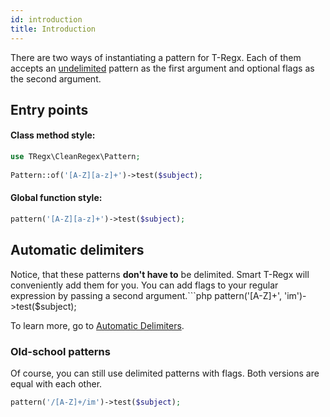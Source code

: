 ```yaml
---
id: introduction
title: Introduction
---
```


There are two ways of instantiating a pattern for T-Regx. Each of them accepts an [undelimited](delimiters.md) pattern
as the first argument and optional flags as the second argument. 

## Entry points

#### Class method style:

```php
use TRegx\CleanRegex\Pattern;
 
Pattern::of('[A-Z][a-z]+')->test($subject);
```

#### Global function style:

```php
pattern('[A-Z][a-z]+')->test($subject);
```

## Automatic delimiters

Notice, that these patterns **don't have to** be delimited. Smart T-Regx will conveniently add them for you.
You can add flags to your regular expression by passing a second argument.```php
pattern('[A-Z]+', 'im')->test($subject);

To learn more, go to [Automatic Delimiters](delimiters.md).

### Old-school patterns

Of course, you can still use delimited patterns with flags. Both versions are equal with each other.

```php
pattern('/[A-Z]+/im')->test($subject);
```
